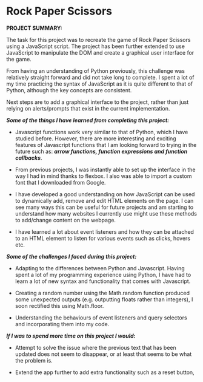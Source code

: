 # Rock Paper Scissors

**PROJECT SUMMARY:**

The task for this project was to recreate the game of Rock Paper Scissors using a JavaScript script. The project has been further extended to use JavaScript to manipulate the DOM and create a graphical user interface for the game.

From having an understanding of Python previously, this challenge was relatively straight forward and did not take long to complete. I spent a lot of my time practicing the syntax of JavaScript as it is quite different to that of Python, although the key concepts are consistent.

Next steps are to add a graphical interface to the project, rather than just relying on alerts/prompts that exist in the current implementation.

_**Some of the things I have learned from completing this project:**_

- Javascript functions work very similar to that of Python, which I have studied before. However, there are more interesting and exciting features of Javascript functions that I am looking forward to trying in the future such as: **_arrow functions, function expressions and function callbacks_**.

- From previous projects, I was instantly able to set up the interface in the way I had in mind thanks to flexbox. I also was able to import a custom font that I downloaded from Google.

- I have developed a good understanding on how JavaScript can be used to dynamically add, remove and edit HTML elements on the page. I can see many ways this can be useful for future projects and am starting to understand how many websites I currently use might use these methods to add/change content on the webpage.

- I have learned a lot about event listeners and how they can be attached to an HTML element to listen for various events such as clicks, hovers etc.

_**Some of the challenges I faced during this project:**_

- Adapting to the differences between Python and Javascript. Having spent a lot of my programming experience using Python, I have had to learn a lot of new syntax and functionality that comes with Javascript.

- Creating a random number using the Math.random function produced some unexpected outputs (e.g. outputting floats rather than integers), I soon rectified this using Math.floor.

- Understanding the behaviours of event listeners and query selectors and incorporating them into my code. 

_**If I was to spend more time on this project I would:**_

- Attempt to solve the issue where the previous text that has been updated does not seem to disappear, or at least that seems to be what the problem is.

- Extend the app further to add extra functionality such as a reset button, 
